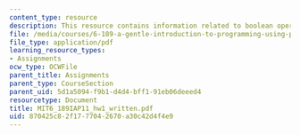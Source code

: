 ```yaml
---
content_type: resource
description: This resource contains information related to boolean operators.
file: /media/courses/6-189-a-gentle-introduction-to-programming-using-python-january-iap-2011/870425c82f1777042670a30c42d4f4e9_MIT6_189IAP11_hw1_written.pdf
file_type: application/pdf
learning_resource_types:
- Assignments
ocw_type: OCWFile
parent_title: Assignments
parent_type: CourseSection
parent_uid: 5d1a5094-f9b1-d4d4-bff1-91eb06deeed4
resourcetype: Document
title: MIT6_189IAP11_hw1_written.pdf
uid: 870425c8-2f17-7704-2670-a30c42d4f4e9
---
```

